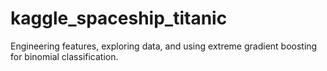 # kaggle_spaceship_titanic

Engineering features, exploring data, and using extreme gradient boosting for binomial classification.

